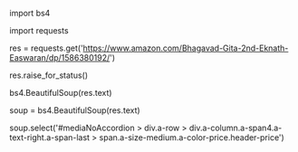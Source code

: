 import bs4

import requests

res = requests.get('https://www.amazon.com/Bhagavad-Gita-2nd-Eknath-Easwaran/dp/1586380192/')

res.raise_for_status()

bs4.BeautifulSoup(res.text)

soup = bs4.BeautifulSoup(res.text)

soup.select('#mediaNoAccordion > div.a-row > div.a-column.a-span4.a-text-right.a-span-last > span.a-size-medium.a-color-price.header-price')
